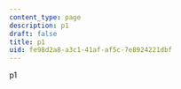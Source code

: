 ```yaml
---
content_type: page
description: p1
draft: false
title: p1
uid: fe98d2a8-a3c1-41af-af5c-7e8924221dbf
---
```

p1